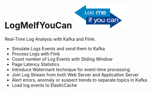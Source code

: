 # LogMeIfYouCan ![LogMeIfYouCan](LogMeIfYouCan.png)
    
Real-Time Log Analysis with Kafka and Flink. 

- Simulate Logs Events and send them to Kafka
- Process Logs with Flink
- Count number of Log Events with Sliding Window
- Page Latency Statistics
- Introduce Watermark technique for event-time processing
- Join Log Stream from both Web Server and Application Server
- Alert errors, anomaly or suspect trends to separate topics in Kafka
- Load log events to ElasticCache   


